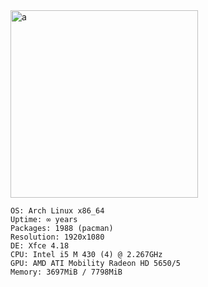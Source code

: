 
<img width="300" alt="a" src="https://github.com/user-attachments/assets/60dcc16e-4da3-40ef-97e6-963b088f60fe">

```
OS: Arch Linux x86_64 
Uptime: ∞ years 
Packages: 1988 (pacman) 
Resolution: 1920x1080
DE: Xfce 4.18 
CPU: Intel i5 M 430 (4) @ 2.267GHz 
GPU: AMD ATI Mobility Radeon HD 5650/5 
Memory: 3697MiB / 7798MiB
```

